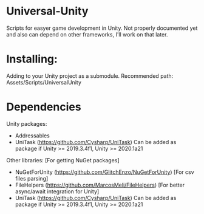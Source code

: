 # Universal-Unity
Scripts for easyer game development in Unity. Not properly documented yet and also can depend on other frameworks, I'll work on that later.

# Installing:
Adding to your Unity project as a submodule. 
Recommended path: Assets/Scripts/UniversalUnity

# Dependencies
Unity packages:
- Addressables
- UniTask (https://github.com/Cysharp/UniTask)
Can be added as package if Unity >= 2019.3.4f1, Unity >= 2020.1a21

Other libraries:
[For getting NuGet packages]
- NuGetForUnity (https://github.com/GlitchEnzo/NuGetForUnity)
[For csv files parsing]
- FileHelpers (https://github.com/MarcosMeli/FileHelpers)
[For better async/await integration for Unity]
- UniTask (https://github.com/Cysharp/UniTask)
Can be added as package if Unity >= 2019.3.4f1, Unity >= 2020.1a21
